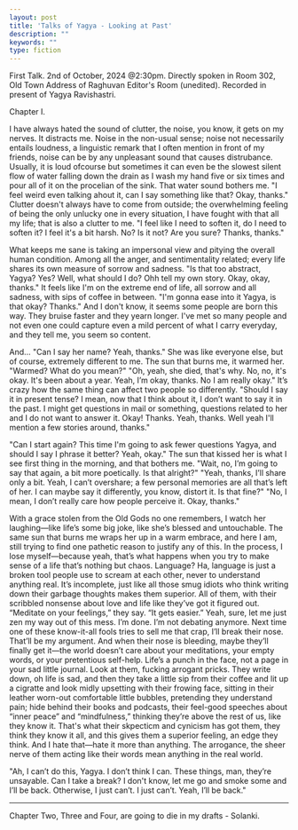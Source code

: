 ```yaml
---
layout: post
title: 'Talks of Yagya - Looking at Past'
description: ""
keywords: ""
type: fiction
---
```


First Talk. 2nd of October, 2024 @2:30pm. Directly spoken in Room 302, Old Town Address of Raghuvan Editor's Room (unedited). Recorded in present of Yagya Ravishastri.

Chapter I.

I have always hated the sound of clutter, the noise, you know, it gets on my nerves. It distracts me. Noise in the non-usual sense; noise not necessarily entails loudness, a linguistic remark that I often mention in front of my friends, noise can be by any unpleasant sound that causes distrubance.  Usually, it is loud ofcourse but sometimes it can even be the slowest silent flow of water falling down the drain as I wash my hand five or six times and pour all of it on the procelian of the sink. That water sound bothers me. "I feel weird even talking ahout it, can I say something like that? Okay, thanks." Clutter doesn't always have to come from outside; the overwhelming feeling of being the only unlucky one in every situation, I have fought with that all my life; that is also a clutter to me. "I feel like I need to soften it, do I need to soften it? I feel it's a bit harsh. No? Is it not? Are you sure? Thanks, thanks."

What keeps me sane is taking an impersonal view and pitying the overall human condition. Among all the anger, and sentimentality related; every life shares its own measure of sorrow and sadness. "Is that too abstract, Yagya? Yes? Well, what should I do? Ohh tell my own story. Okay, okay, thanks." It feels like I'm on the extreme end of life, all sorrow and all sadness, with sips of coffee in between. "I'm gonna ease into it Yagya, is that okay? Thanks." And I don't know, it seems some people are born this way. They bruise faster and they yearn longer. I've met so many people and not even one could capture even a mild percent of what I carry everyday, and they tell me, you seem so content. 

And... "Can I say her name? Yeah, thanks." She was like everyone else, but of course, extremely different to me. The sun that burns me, it warmed her. "Warmed? What do you mean?" "Oh, yeah, she died, that's why. No, no, it's okay. It's been about a year. Yeah, I’m okay, thanks. No I am really okay." It’s crazy how the same thing can affect two people so differently. "Should I say it in present tense? I mean, now that I think about it, I don’t want to say it in the past. I might get questions in mail or something, questions related to her and I do not want to answer it. Okay! Thanks. Yeah, thanks. Well yeah I'll mention a few stories around, thanks."

"Can I start again? This time I'm going to ask fewer questions Yagya, and should I say I phrase it better? Yeah, okay." The sun that kissed her is what I see first thing in the morning, and that bothers me. "Wait, no, I’m going to say that again, a bit more poetically. Is that alright?" "Yeah, thanks, I’ll share only a bit. Yeah, I can’t overshare; a few personal memories are all that’s left of her. I can maybe say it differently, you know, distort it. Is that fine?" "No, I mean, I don’t really care how people perceive it. Okay, thanks."

With a grace stolen from the Old Gods no one remembers, I watch her laughing—like life’s some big joke, like she’s blessed and untouchable. The same sun that burns me wraps her up in a warm embrace, and here I am, still trying to find one pathetic reason to justify any of this. In the process, I lose myself—because yeah, that’s what happens when you try to make sense of a life that’s nothing but chaos. Language? Ha, language is just a broken tool people use to scream at each other, never to understand anything real. It’s incomplete, just like all those smug idiots who think writing down their garbage thoughts makes them superior. All of them, with their scribbled nonsense about love and life like they’ve got it figured out. “Meditate on your feelings,” they say. “It gets easier.” Yeah, sure, let me just zen my way out of this mess. I’m done. I’m not debating anymore. Next time one of these know-it-all fools tries to sell me that crap, I’ll break their nose. That’ll be my argument. And when their nose is bleeding, maybe they’ll finally get it—the world doesn’t care about your meditations, your empty words, or your pretentious self-help. Life’s a punch in the face, not a page in your sad little journal. Look at them, fucking arrogant pricks. They write down, oh life is sad, and then they take a little sip from their coffee and lit up a cigratte and look midly upsetting with their frowing face, sitting in their leather worn-out comfortable little bubbles, pretending they understand pain; hide behind their books and podcasts, their feel-good speeches about “inner peace” and “mindfulness,” thinking they’re above the rest of us, like they know it. That's what their skpecticm and cynicism has got them, they think they know it all, and this gives them a superior feeling, an edge they think. And I hate that—hate it more than anything. The arrogance, the sheer nerve of them acting like their words mean anything in the real world. 

"Ah, I can’t do this, Yagya. I don’t think I can. These things, man, they’re unsayable. Can I take a break? I don't know, let me go and smoke some and I’ll be back. Otherwise, I just can’t. I just can’t. Yeah, I’ll be back."

----------

Chapter Two, Three and Four, are going to die in my drafts - Solanki.